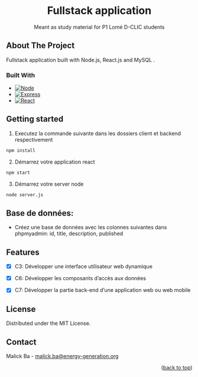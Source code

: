 <div id="top"></div>

<!-- PROJECT LOGO -->
<br />
<div align="center">

  <h1 align="center">Fullstack application</h3>

  <p align="center">
    Meant as study material for P1 Lomé D-CLIC students
  </p>
</div>

<!-- ABOUT THE PROJECT -->
## About The Project

Fullstack application built with Node.js, React.js and MySQL .

### Built With

* [![Node][Node.js]][Node-url]
* [![Express][Express.js]][Express-url]
* [![React][React.js]][React-url]


## Getting started
1. Executez la commande suivante dans les dossiers client et backend respectivement

  ```sh
  npm install
  ```
2. Démarrez votre application react
  ```sh
  npm start
  ```
3. Démarrez votre server node
  ```sh
  node server.js
  ```

## Base de données:
* Créez une base de données avec les colonnes suivantes dans phpmyadmin:
id, title, description, published


<!-- FEATURES -->
## Features

- [x] C3: Développer une interface utilisateur web dynamique
- [x] C6: Développer les composants d’accès aux données
- [x] C7: Développer la partie back-end d’une application web ou web mobile


<!-- LICENSE -->
## License

Distributed under the MIT License.


<!-- CONTACT -->
## Contact

Malick Ba - malick.ba@energy-generation.org

<p align="right">(<a href="#top">back to top</a>)</p>


<!-- MARKDOWN LINKS & IMAGES -->
<!-- https://www.markdownguide.org/basic-syntax/#reference-style-links -->
[Express.js]: https://img.shields.io/badge/Express-20232A?style=for-the-badge&logo=express&logoColor=61DAFB
[Express-url]: https://expressjs.com
[Node.js]: https://img.shields.io/badge/Node.js-35495E?style=for-the-badge&logo=nodedotjs&logoColor=4FC08D
[Node-url]: https://nodejs.org/en/
[React.js]: https://img.shields.io/badge/React.js-000000?style=for-the-badge&logo=react&logoColor=white
[React-url]: https://reactjs.org/